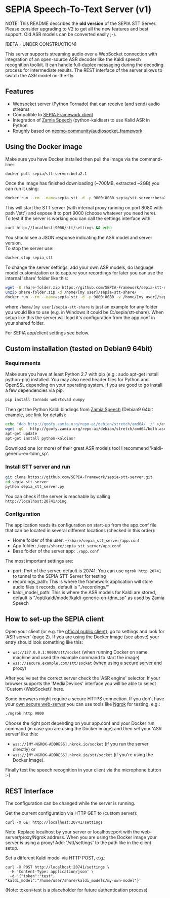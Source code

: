 # SEPIA Speech-To-Text Server (v1)
  
NOTE: This README describes the **old version** of the SEPIA STT Server. Please consider upgrading to V2 to get all the new features and best support. Old ASR models can be converted easily ;-).  
  
[BETA - UNDER CONSTRUCTION]  
  
This server supports streaming audio over a WebSocket connection with integration of an open-source ASR decoder like the Kaldi speech recognition toolkit. It can handle full-duplex messaging during the decoding process for intermediate results. The REST interface of the server allows to switch the ASR model on-the-fly.

## Features
* Websocket server (Python Tornado) that can receive (and send) audio streams
* Compatible to [SEPIA Framework client](https://github.com/SEPIA-Framework/sepia-html-client-app)
* Integration of [Zamia Speech](https://github.com/gooofy/zamia-speech) (python-kaldiasr) to use Kalid ASR in Python
* Roughly based on [nexmo-community/audiosocket_framework](https://github.com/nexmo-community/audiosocket_framework)

## Using the Docker image

Make sure you have Docker installed then pull the image via the command-line:  
```bash
docker pull sepia/stt-server:beta2.1 
```
Once the image has finished downloading (~700MB, extracted ~2GB) you can run it using:  
```bash
docker run --rm --name=sepia_stt -d -p 9000:8080 sepia/stt-server:beta2.1 
```
This will start the STT server (with internal proxy running on port 8080 with path '/stt') and expose it to port 9000 (choose whatever you need here).  
To test if the server is working you can call the settings interface with:  
```bash
curl http://localhost:9000/stt/settings && echo
```
You should see a JSON response indicating the ASR model and server version.  
To stop the server use:  
```bash
docker stop sepia_stt
```
To change the server settings, add your own ASR models, do language model customization or to capture your recordings for later you can use the internal 'share' folder like this:  
```bash
wget -O share-folder.zip https://github.com/SEPIA-Framework/sepia-stt-server/blob/master/share-folder.zip?raw=true
unzip share-folder.zip -d /home/[my user]/sepia-stt-share/
docker run --rm --name=sepia_stt -d -p 9000:8080 -v /home/[my user]/sepia-stt-share:/apps/share sepia/stt-server:beta2.1
```
where `/home/[my user]/sepia-stt-share` is just an example for any folder you would like to use (e.g. in Windows it could be C:/sepia/stt-share). 
When setup like this the server will load it's configuration from the app.conf in your shared folder.
  
For SEPIA app/client settings see below.

## Custom installation (tested on Debian9 64bit)

### Requirements
Make sure you have at least Python 2.7 with pip (e.g.: sudo apt-get install python-pip) installed. You may also need header files for Python and OpenSSL depending on your operating system.
If you are good to go install a few dependencies via pip:  
```bash
pip install tornado webrtcvad numpy
```
Then get the Python Kaldi bindings from [Zamia Speech](https://github.com/gooofy/zamia-speech) (Debian9 64bit example, see link for details):  
```bash
echo "deb http://goofy.zamia.org/repo-ai/debian/stretch/amd64/ ./" >/etc/apt/sources.list.d/zamia-ai.list
wget -qO - http://goofy.zamia.org/repo-ai/debian/stretch/amd64/bofh.asc | sudo apt-key add -
apt-get update
apt-get install python-kaldiasr
```
Download one (or more) of their great ASR models too! I recommend 'kaldi-generic-en-tdnn_sp'.

### Install STT server and run
```bash
git clone https://github.com/SEPIA-Framework/sepia-stt-server.git
cd sepia-stt-server
python sepia_stt_server.py
```
You can check if the server is reachable by calling `http://localhost:20741/ping`

### Configuration
The application reads its configuration on start-up from the app.conf file that can be located in several different locations (checked in this order):  
* Home folder of the user: `~/share/sepia_stt_server/app.conf`  
* App folder: `/apps/share/sepia_stt_server/app.conf`  
* Base folder of the server app: `./app.conf`  
  
The most important settings are:  
* port: Port of the server, default is 20741. You can use `ngrok http 20741` to tunnel to the SEPIA STT-Server for testing  
* recordings_path: This is where the framework application will store audio files it records, default is "./recordings/"  
* kaldi_model_path: This is where the ASR models for Kaldi are stored, default is "/opt/kaldi/model/kaldi-generic-en-tdnn_sp" as used by Zamia Speech  

## How to set-up the SEPIA client
Open your client (or e.g. the [official public client](https://sepia-framework.github.io/app/index.html)), go to settings and look for 'ASR server' (page 2). If you are using the Docker image (see above) your entry should look something like this:
* `ws://127.0.0.1:9000/stt/socket` (when running Docker on same machine and used the example command to start the image)
* `wss://secure.example.com/stt/socket` (when using a secure server and proxy)

After you've set the correct server check the 'ASR engine' selector. If your browser supports the 'MediaDevices' interface you will be able to select 'Custom (WebSocket)' here.
  
Some browsers might require a secure HTTPS connection. If you don't have your [own secure web-server](https://github.com/SEPIA-Framework/sepia-docs/wiki/SSL-for-your-Server) you can use tools like [Ngrok](https://ngrok.com/docs) for testing, e.g.:  
```bash
./ngrok http 9000
```
Choose the right port depending on your app.conf and your Docker run command (in case you are using the Docker image) and then set your 'ASR server' like this:  
* `wss://[MY-NGROK-ADDRESS].nkrok.io/socket` (if you run the server directly) or  
* `wss://[MY-NGROK-ADDRESS].nkrok.io/stt/socket` (if you're using the Docker image).  
  
Finally test the speech recognition in your client via the microphone button :-)

## REST Interface
The configuration can be changed while the server is running.  
  
Get the current configuration via HTTP GET to (custom server):  
```
curl -X GET http://localhost:20741/settings
```
Note: Replace localhost by your server or localhost:port with the web-server/proxy/Ngrok address. When you are using the Docker image your server is using a proxy! Add: '/stt/settings' to the path like in the client setup.  
  
Set a different Kaldi model via HTTP POST, e.g.:  
```
curl -X POST http://localhost:20741/settings \
  -H 'Content-Type: application/json' \
  -d '{"token":"test", "kaldi_model":"/home/user/share/kaldi_models/my-own-model"}'
```
(Note: token=test is a placeholder for future authentication process)  


